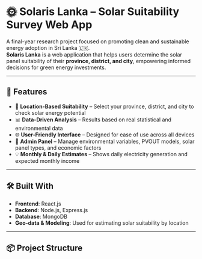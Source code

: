 # 🌞 Solaris Lanka – Solar Suitability Survey Web App

A final-year research project focused on promoting clean and sustainable energy adoption in Sri Lanka 🇱🇰.  
**Solaris Lanka** is a web application that helps users determine the solar panel suitability of their **province, district, and city**, empowering informed decisions for green energy investments.

---

## 🚀 Features

- 📍 **Location-Based Suitability** – Select your province, district, and city to check solar energy potential
- 📊 **Data-Driven Analysis** – Results based on real statistical and environmental data
- 🌐 **User-Friendly Interface** – Designed for ease of use across all devices
- 🔧 **Admin Panel** – Manage environmental variables, PVOUT models, solar panel types, and economic factors
- 💡 **Monthly & Daily Estimates** – Shows daily electricity generation and expected monthly income

---

## 🛠️ Built With

- **Frontend**: React.js  
- **Backend**: Node.js, Express.js  
- **Database**: MongoDB  
- **Geo-data & Modeling**: Used for estimating solar suitability by location

---

## 📦 Project Structure

